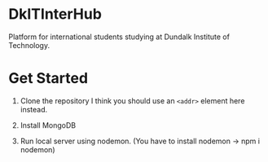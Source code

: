 # DkITInterHub
Platform for international students studying at Dundalk Institute of Technology. 

# Get Started
1. Clone the repository 
I think you should use an
`<addr>` element here instead.


2. Install MongoDB
3. Run local server using nodemon. (You have to install nodemon -> npm i nodemon)

